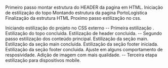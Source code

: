 Primeiro passo montar estrutura do HEADER da pagina em HTML.
Iniciação de estilização  do topo
Montando estrutura da pagina PortoLogística
Finalização da estrutura HTML
Proximo passo estilização no css.

Iniciando estilização  do projeto no CSS externo
-- Primeira estilização .
Estilização do topo concluida.
Estilização de header concluida.
-- Segundo passo estilização dos conteúdo principal.
Estilização da seção main. 
Estilização da seção main concluida.
Estilização da seção footer iniciada.
Estilização da seção footer concluida.
Ajuste em alguns comportamento de resposividade.
Adição de imagem com mais qualidade.
-- Terceira etapa estilização para dispositivos mobile.
 